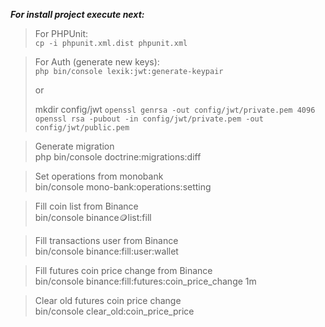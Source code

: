 ***For install project execute next:***

> For PHPUnit:\
> ```cp -i phpunit.xml.dist phpunit.xml```

> For Auth (generate new keys):\
> ```php bin/console lexik:jwt:generate-keypair```
>
> or
>
> mkdir config/jwt
> ```openssl genrsa -out config/jwt/private.pem 4096``` \
> ```openssl rsa -pubout -in config/jwt/private.pem -out config/jwt/public.pem```

> Generate migration  
> php bin/console doctrine:migrations:diff

> Set operations from monobank   
> bin/console mono-bank:operations:setting

> Fill coin list from Binance  
> bin/console binance:coin:list:fill

> Fill transactions user from Binance   
> bin/console binance:fill:user:wallet

> Fill futures coin price change from Binance  
> bin/console binance:fill:futures:coin_price_change 1m

> Clear old futures coin price change  
> bin/console clear_old:coin_price_price
